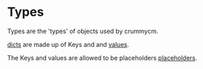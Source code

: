 # Types

Types are the 'types' of objects used by crummycm. 

[dicts](./dicts) are made up of Keys and and [values](./values).

The Keys and values are allowed to be placeholders [placeholders](./placeholders).
